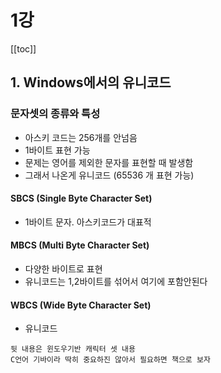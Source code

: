 # 1강
[[toc]]

## 1. Windows에서의 유니코드
### 문자셋의 종류와 특성
- 아스키 코드는 256개를 안넘음
- 1바이트 표현 가능
- 문제는 영어를 제외한 문자를 표현할 때 발생함
- 그래서 나온게 유니코드 (65536 개 표현 가능)

#### SBCS (Single Byte Character Set)
- 1바이트 문자. 아스키코드가 대표적

#### MBCS (Multi Byte Character Set)
- 다양한 바이트로 표현
- 유니코드는 1,2바이트를 섞어서 여기에 포함안된다

#### WBCS (Wide Byte Character Set) 
- 유니코드

```
뒷 내용은 윈도우기반 캐릭터 셋 내용
C언어 기바이라 딱히 중요하진 않아서 필요하면 책으로 보자
```